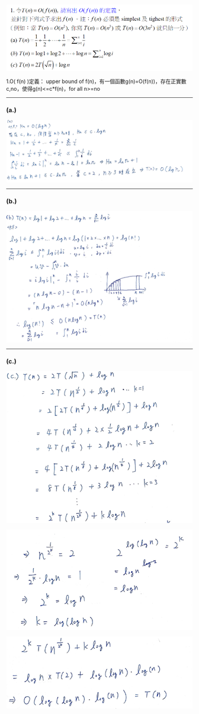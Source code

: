 ![](assets/markdown-img-paste-20220305223809784.png)

1.O( f(n) )定義：
upper bound of f(n)，有一個函數g(n)=O(f(n))，存在正實數c,no，使得g(n)<=c*f(n)，for all n>=no

***

### (a.)

![](assets/markdown-img-paste-20220306185410687.png)
***

### (b.)

![](assets/markdown-img-paste-20220306185644181.png)
***

### (c.)

![](assets/markdown-img-paste-20220306190107227.png)

![](assets/markdown-img-paste-20220306190221898.png)

![](assets/markdown-img-paste-20220306190251698.png)
